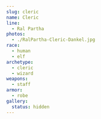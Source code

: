 ```yaml
---
slug: cleric
name: Cleric
line:
  - Ral Partha
photos:
  - ./RalPartha-Cleric-Dankel.jpg
race:
  - human
  - elf
archetype:
  - cleric
  - wizard
weapons:
  - staff
armor:
  - robe
gallery:
  status: hidden
---
```

